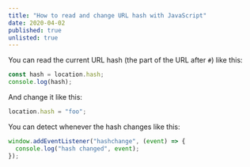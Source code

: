 ```yaml
---
title: "How to read and change URL hash with JavaScript"
date: 2020-04-02
published: true
unlisted: true
---
```


You can read the current URL hash (the part of the URL after `#`) like this:

```javascript
const hash = location.hash;
console.log(hash);
```

And change it like this:

```javascript
location.hash = "foo";
```

You can detect whenever the hash changes like this:

```javascript
window.addEventListener("hashchange", (event) => {
  console.log("hash changed", event);
});
```
